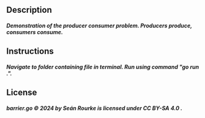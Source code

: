 ## Description

##### Demonstration of the producer consumer problem. Producers produce, consumers consume. 

## Instructions

##### Navigate to folder containing file in terminal. Run using command "go run .".

## License

##### barrier.go © 2024 by Seán Rourke is licensed under CC BY-SA 4.0 .